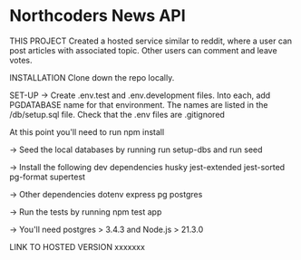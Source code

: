 # Northcoders News API

THIS PROJECT
Created a hosted service similar to reddit, where a user can post articles with associated topic.
Other users can comment and leave votes.

INSTALLATION
Clone down the repo locally.

SET-UP
-> Create .env.test and .env.development files. Into each, add PGDATABASE name for that environment.
The names are listed in the /db/setup.sql file.
Check that the .env files are .gitignored

At this point you'll need to run npm install

-> Seed the local databases by running run setup-dbs and run seed

-> Install the following dev dependencies
husky
jest-extended
jest-sorted
pg-format
supertest

-> Other dependencies
dotenv
express
pg
postgres

-> Run the tests by running
npm test app

-> You'll need postgres > 3.4.3 and Node.js > 21.3.0

LINK TO HOSTED VERSION
xxxxxxx

